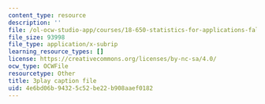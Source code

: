 ```yaml
---
content_type: resource
description: ''
file: /ol-ocw-studio-app/courses/18-650-statistics-for-applications-fall-2016/4e6bd06b94325c52be22b908aaef0182_JBIz7UadY5M.vtt
file_size: 93998
file_type: application/x-subrip
learning_resource_types: []
license: https://creativecommons.org/licenses/by-nc-sa/4.0/
ocw_type: OCWFile
resourcetype: Other
title: 3play caption file
uid: 4e6bd06b-9432-5c52-be22-b908aaef0182
---
```

